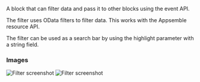 A block that can filter data and pass it to other blocks using the event API.

The filter uses OData filters to filter data. This works with the Appsemble resource API.

The filter can be used as a search bar by using the highlight parameter with a string field.

### Images

![Filter screenshot](https://gitlab.com/appsemble/appsemble/-/raw/0.21.3/config/assets/filter.png)
![Filter screenshot](https://gitlab.com/appsemble/appsemble/-/raw/0.21.3/config/assets/filter-search-bar.png)
